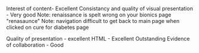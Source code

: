 Interest of content- Excellent
Consistancy and quality of visual presentation - Very good
Note: renaissance is spelt wrong on your bionics page "renasaunce"
Note: navigation difficult to get back to main page when clicked on cure for diabetes page

Quality of presentation - excellent
HTML - Excellent
Outstanding Evidence of collaboration - Good

